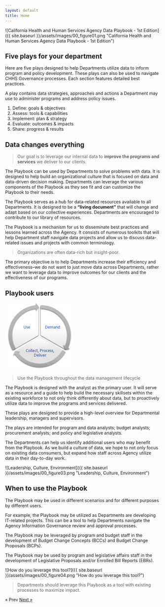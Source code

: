 ```yaml
---
layout: default
title: Home
---
```

![California Health and Human Services Agency Data Playbook - 1st Edition]({{ site.baseurl }}/assets/images/00_figure01.png "California Health and Human Services Agency Data Playbook - 1st Edition")

## Five plays for your department

Here are five plays designed to help Departments utilize data to inform program and policy development. These plays can also be used to navigate CHHS Governance processes. Each section features detailed best practices. 

A play contains data strategies, approaches and actions a Department may use to  administer programs and address policy issues.

1. Define: goals & objectives
2. Assess: tools & capabilities
3. Implement: plan & strategy
4. Evaluate: outcomes & impacts
5. Share: progress & results

## Data changes everything

>Our goal is to leverage our internal data to **improve the programs and services** we deliver to our clients.

The Playbook can be used by Departments to solve problems with data. It is designed to help build an organizational culture that is focused on data and data-driven decision making. Departments can leverage the various components of the Playbook as they see fit and can customize the Playbook to their needs. 

The Playbook serves as a hub for data-related resources available to all Departments. It is designed to be a **“living document”** that will change and adapt based on our collective experiences. Departments are encouraged to contribute to our library of  resources.

The Playbook is a mechanism for us to disseminate best practices and lessons learned across the Agency. It consists of numerous toolkits that will help Department staff navigate data projects and allow us to discuss data-related issues and projects with common terminology.

>Organizations are often data-rich but insight-poor.

The primary objective is to help Departments increase their efficiency and effectiveness–we do not want to just move data across Departments, rather we want to leverage data to improve outcomes for our clients and the effectiveness of our programs.

## Playbook users

![Use the Playbook throughout the data management lifecycle.](/assets/images/00_figure02.png "Use the Playbook throughout the data management lifecycle.")

>Use the Playbook throughout the data management lifecycle

The Playbook is designed with the analyst as the primary user. It will serve as a resource and a guide to help build the necessary skillsets within the existing workforce to not only think differently about data, but to proactively utilize data to improve the programs and services delivered. 

These plays are designed to provide a high-level overview for Departmental leadership, managers and supervisors.  

The plays are intended for program and data analysts; budget analysts; procurement analysts; and policy and legislative analysts. 

The Departments can help us identify additional users who may benefit from the Playbook. As we build a culture of data, we hope to not only focus on existing data consumers, but expand how staff across Agency utilize data in their day-to-day work.

![Leadership, Culture, Environment]({{ site.baseurl }}/assets/images/00_figure03.png "Leadership, Culture, Environment")

## When to use the Playbook

The Playbook may be used in different scenarios and for different purposes by different users.

For example, the Playbook may be utilized as Departments are developing IT-related projects. This can be a tool to help Departments navigate the Agency Information Governance review and approval processes. 

The Playbook may be leveraged by program and budget staff in the development of Budget Change Concepts (BCCs) and Budget Change Proposals (BCPs). 

The Playbook may be used  by program and legislative affairs staff in the development of Legislative Proposals  and/or Enrolled Bill Reports (EBRs). 

![How do you leverage this tool?]({{ site.baseurl }}/assets/images/00_figure04.png "How do you leverage this tool?")

>Departments should leverage this Playbook as a tool with existing processes to maximize impact.


<!-- Pagination -->
<div class="pagination">
  <span class="pagination-item older">&laquo; Prev</span>
  <a class="pagination-item newer" href="{{ site.baseurl }}/define.md">Next &raquo;</a>
</div>
